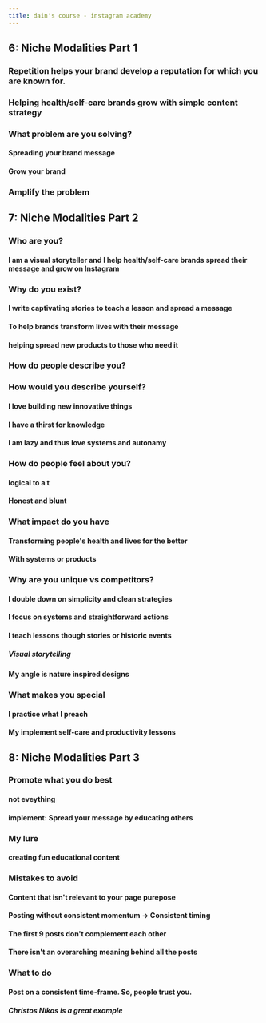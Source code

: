```yaml
---
title: dain's course - instagram academy
---
```


## **6: Niche Modalities Part 1**
### Repetition helps your brand develop a reputation for which you are known for.
### Helping health/self-care brands grow with simple content strategy
### What problem are you solving?
#### Spreading your brand message
#### Grow your brand
### Amplify the problem
## **7: Niche Modalities Part 2**
### Who are you?
#### I am a visual storyteller and I help health/self-care brands spread their message and grow on Instagram
### Why do you exist?
#### I write captivating stories to teach a lesson and spread a message
#### To help brands transform lives with their message
#### helping spread new products to those who need it
### How do people describe you?
### How would you describe yourself?
#### I love building new innovative things
#### I have a thirst for knowledge
#### I am lazy and thus love systems and autonamy
### How do people feel about you?
#### logical to a t
#### Honest and blunt
### What impact do you have
#### Transforming people's health and lives for the better
#### With systems or products
### Why are you unique vs competitors?
#### I double down on simplicity and clean strategies
#### I focus on systems and straightforward actions
#### I teach lessons though stories or historic events
##### Visual storytelling
#### My angle is nature inspired designs
### What makes you special
#### I practice what I preach
#### My implement self-care and productivity lessons
## **8: Niche Modalities Part 3**
### Promote what you do best
#### not eveything
#### implement: Spread your message by educating others
### My lure
#### creating fun educational content
### Mistakes to avoid
#### Content that isn't relevant to your page purepose
#### Posting without consistent momentum -> Consistent timing
#### The first 9 posts don't complement each other
#### There isn't an overarching meaning behind all the posts
### What to do
#### Post on a consistent time-frame. So, people trust you.
##### Christos Nikas is a great example
####
